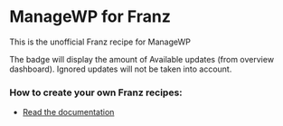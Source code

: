 # ManageWP for Franz
This is the unofficial Franz recipe for ManageWP

The badge will display the amount of Available updates (from overview dashboard). Ignored updates will not be taken into account.

### How to create your own Franz recipes:
* [Read the documentation](https://github.com/meetfranz/plugins)
